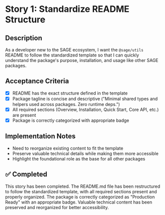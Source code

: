 # Story 1: Standardize README Structure

## Description

As a developer new to the SAGE ecosystem, I want the `@sage/utils` README to follow the standardized template so that I can quickly understand the package's purpose, installation, and usage like other SAGE packages.

## Acceptance Criteria

- [x] README has the exact structure defined in the template
- [x] Package tagline is concise and descriptive ("Minimal shared types and helpers used across packages. Zero runtime deps.")
- [x] All required sections (Overview, Installation, Quick Start, Core API, etc.) are present
- [x] Package is correctly categorized with appropriate badge

## Implementation Notes

- Need to reorganize existing content to fit the template
- Preserve valuable technical details while making them more accessible
- Highlight the foundational role as the base for all other packages

## ✅ Completed

This story has been completed. The README.md file has been restructured to follow the standardized template, with all required sections present and properly organized. The package is correctly categorized as "Production Ready" with an appropriate badge. Valuable technical content has been preserved and reorganized for better accessibility.
